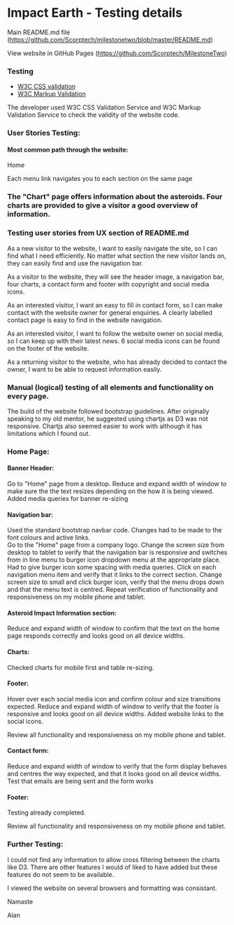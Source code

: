 # Impact Earth - Testing details

Main README.md file (https://github.com/Scorptech/milestonetwo/blob/master/README.md)

View website in GitHub Pages (https://github.com/Scorptech/MilestoneTwo)

### Testing

* [W3C CSS validation](https://validator.w3.org/)
* [W3C Markup Validation](https://jigsaw.w3.org/css-validator/)

The developer used W3C CSS Validation Service and W3C Markup Validation Service to check the validity of the website code.

### User Stories Testing:

#### Most common path through the website:

Home 

Each menu link navigates you to each section on the same page 

### The "Chart" page offers information about the asteroids. Four charts are provided to give a visitor a good overview of information.

### Testing user stories from UX section of README.md

As a new visitor to the website, I want to easily navigate the site, so I can find what I need efficiently.
No matter what section the new visitor lands on, they can easily find and use the navigation bar.
    
As a visitor to the website, they will see the header image, a navigation bar, four charts, a contact form and footer with copyright and social media icons.
  
As an interested visitor, I want an easy to fill in contact form, so I can make contact with the website owner for general
enquiries. A clearly labelled contact page is easy to find in the website navigation.

As an interested visitor, I want to follow the website owner on social media, so I can keep up with their latest news.
6 social media icons can be found on the footer of the website.

As a returning visitor to the website, who has already decided to contact the owner, I want to be able to request information easily.

### Manual (logical) testing of all elements and functionality on every page.

The build of the website followed bootstrap guidelines. After originally speaking to my old mentor, he suggested using chartjs as D3
was not responsive.  Chartjs also seemed easier to work with although it has limitations which I found out.  

### Home Page:

####  Banner Header:
Go to "Home" page from a desktop.
Reduce and expand width of window to make sure the the text resizes depending on the how it is being viewed.
Added media queries for banner re-sizing

####  Navigation bar:
Used the standard bootstrap navbar code.  Changes had to be made to the font colours and active links.  
Go to the "Home" page from a company logo.
Change the screen size from desktop to tablet to verify that the navigation bar is responsive and switches from in line menu to burger icon dropdown menu at the appropriate place.  Had to give burger icon some spacing with media queries. 
Click on each navigation menu item and verify that it links to the correct section.
Change screen size to small and click burger icon, verify that the menu drops down and that the menu text is centred.
Repeat verification of functionality and responsiveness on my mobile phone and tablet.

####  Asteroid Impact Information section:
Reduce and expand width of window to confirm that the text on the home page responds correctly and looks good on all device widths.

####  Charts:
Checked charts for mobile first and table re-sizing.  

####  Footer:
Hover over each social media icon and confirm colour and size transitions expected.
Reduce and expand width of window to verify that the footer is responsive and looks good on all device widths.
Added website links to the social icons.  

Review all functionality and responsiveness on my mobile phone and tablet.

####  Contact form:
Reduce and expand width of window to verify that the form display 
behaves and centres the way expected, and that it looks good on all device widths.
Test that emails are being sent and the form works

####  Footer:
Testing already completed.

Review all functionality and responsiveness on my mobile phone and tablet.

### Further Testing:

I could not find any information to allow cross filtering between the charts like D3. 
There are other features I would of liked to have added but these features do not seem to be available.  
 
I viewed the website on several browsers and formatting was consistant.

Namaste

Alan